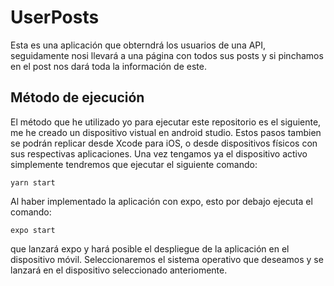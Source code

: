 # UserPosts

Esta es una aplicación que obterndrá los usuarios de una API, seguidamente nosi llevará a una página con todos sus posts y si pinchamos en el post nos dará toda la información de este.

## Método de ejecución

El método que he utilizado yo para ejecutar este repositorio es el siguiente, me he creado un dispositivo vistual en android studio. Estos pasos tambien se podrán replicar desde Xcode para iOS, o desde dispositivos físicos con sus respectivas aplicaciones.
Una vez tengamos ya el dispositivo activo simplemente tendremos que ejecutar el siguiente comando:
```
yarn start
```
Al haber implementado la aplicación con expo, esto por debajo ejecuta el comando:
```
expo start
```
que lanzará expo y hará posible el despliegue de la aplicación en el dispositivo móvil.
Seleccionaremos el sistema operativo que deseamos y se lanzará en el dispositivo seleccionado anteriomente.
